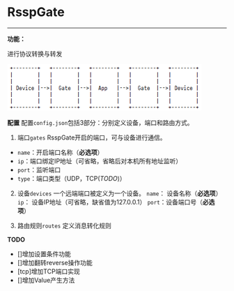 ﻿# RsspGate
---------------------------------------------
**功能：**

进行协议转换与转发

![AltText](./documents/flowchart.png)

**配置**
配置`config.json`包括3部分：分别定义设备，端口和路由方式。
1. 端口`gates`
RsspGate开启的端口，可与设备进行通信。
* `name`：开启端口名称（**必选项**）
* `ip`：端口绑定IP地址（可省略，省略后对本机所有地址监听）
* `port`：监听端口
* `type`：端口类型（UDP，TCP(*TODO*)）

2. 设备`devices`
一个远端端口被定义为一个设备。
`name`： 设备名称（**必选项**）
`ip`： 设备IP地址（可省略，缺省值为127.0.0.1）
`port`：设备端口号（**必选项**）

3. 路由规则`routes`
定义消息转化规则



**TODO**
* []增加设置条件功能
* []增加翻转reverse操作功能
* [tcp]增加TCP端口实现
* []增加Value产生方法
